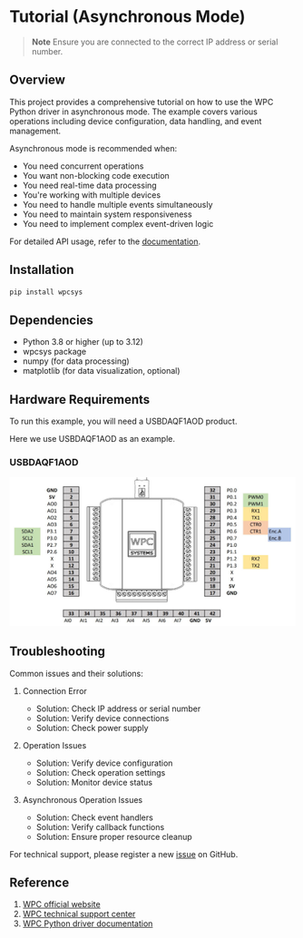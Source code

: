 # Tutorial (Asynchronous Mode)
> **Note**
> Ensure you are connected to the correct IP address or serial number.

## Overview

This project provides a comprehensive tutorial on how to use the WPC Python driver in asynchronous mode.
The example covers various operations including device configuration, data handling, and event management.

Asynchronous mode is recommended when:
- You need concurrent operations
- You want non-blocking code execution
- You need real-time data processing
- You're working with multiple devices
- You need to handle multiple events simultaneously
- You need to maintain system responsiveness
- You need to implement complex event-driven logic

For detailed API usage, refer to the [documentation](https://wpc-systems-ltd.github.io/WPC_Python_driver_release/).

## Installation

```bash
pip install wpcsys
```

## Dependencies

- Python 3.8 or higher (up to 3.12)
- wpcsys package
- numpy (for data processing)
- matplotlib (for data visualization, optional)

## Hardware Requirements

To run this example, you will need a USBDAQF1AOD product.

Here we use USBDAQF1AOD as an example.

### USBDAQF1AOD

<img src="https://github.com/WPC-Systems-Ltd/WPC_Python_driver_release/blob/main/Reference/Pinouts/pinout-USBDAQF1AOD.JPG" alt="drawing" width="600"/>

## Troubleshooting

Common issues and their solutions:

1. Connection Error
   - Solution: Check IP address or serial number
   - Solution: Verify device connections
   - Solution: Check power supply

2. Operation Issues
   - Solution: Verify device configuration
   - Solution: Check operation settings
   - Solution: Monitor device status

3. Asynchronous Operation Issues
   - Solution: Check event handlers
   - Solution: Verify callback functions
   - Solution: Ensure proper resource cleanup

For technical support, please register a new [issue](https://github.com/WPC-Systems-Ltd/WPC_Python_driver_release/issues) on GitHub.

## Reference

1. [WPC official website](https://www.wpc.com.tw/)
2. [WPC technical support center](https://wpc.super.site/)
3. [WPC Python driver documentation](https://wpc-systems-ltd.github.io/WPC_Python_driver_release/)